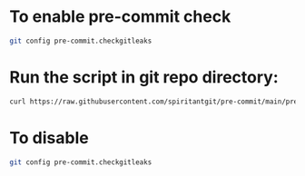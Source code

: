 # To enable pre-commit check 

```bash
git config pre-commit.checkgitleaks
```

# Run the script in git repo directory:

```bash
curl https://raw.githubusercontent.com/spiritantgit/pre-commit/main/pre-commit-spiritant | bash -
```

# To disable 

```bash
git config pre-commit.checkgitleaks
```
